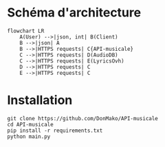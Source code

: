 # Schéma d'architecture

```mermaid
flowchart LR
    A(User) -->|json, int| B(Client)
    B -->|json| A
    B -->|HTTPS requests| C{API-musicale}
    C -->|HTTPS requests| D(AudioDB)
    C -->|HTTPS requests| E(LyricsOvh)
    D -->|HTTPS requests| C
    E -->|HTTPS requests| C
```

# Installation

```
git clone https://github.com/DonMako/API-musicale
cd API-musicale
pip install -r requirements.txt
python main.py
```